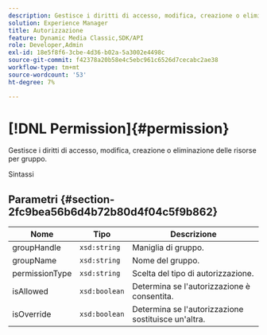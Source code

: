 ```yaml
---
description: Gestisce i diritti di accesso, modifica, creazione o eliminazione delle risorse per gruppo.
solution: Experience Manager
title: Autorizzazione
feature: Dynamic Media Classic,SDK/API
role: Developer,Admin
exl-id: 18e5f8f6-3cbe-4d36-b02a-5a3002e4498c
source-git-commit: f42378a20b58e4c5ebc961c6526d7cecabc2ae38
workflow-type: tm+mt
source-wordcount: '53'
ht-degree: 7%

---
```


# [!DNL Permission]{#permission}

Gestisce i diritti di accesso, modifica, creazione o eliminazione delle risorse per gruppo.

Sintassi

## Parametri {#section-2fc9bea56b6d4b72b80d4f04c5f9b862}

| Nome | Tipo | Descrizione |
|---|---|---|
| groupHandle | `xsd:string` | Maniglia di gruppo. |
| groupName | `xsd:string` | Nome del gruppo. |
| permissionType | `xsd:string` | Scelta del tipo di autorizzazione. |
| isAllowed | `xsd:boolean` | Determina se l&#39;autorizzazione è consentita. |
| isOverride | `xsd:boolean` | Determina se l&#39;autorizzazione sostituisce un&#39;altra. |
